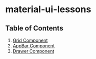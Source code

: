 # material-ui-lessons

## **Table of Contents**

1. [Grid Component](documentation/grids.md)
2. [AppBar Component](documentation/appbars.md)
3. [Drawer Component](documentation/drawers.md)
